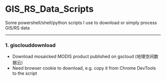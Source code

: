 # GIS_RS_Data_Scripts
Some powershell/shell/python scripts I use to download or simply  process GIS/RS data

---
### 1. gisclouddownload
  - Download mosaicked MODIS product published on gscloud (地理空间数据云)
  - Need browser cookie to download, e.g. copy it from Chrome DevTools to the script
